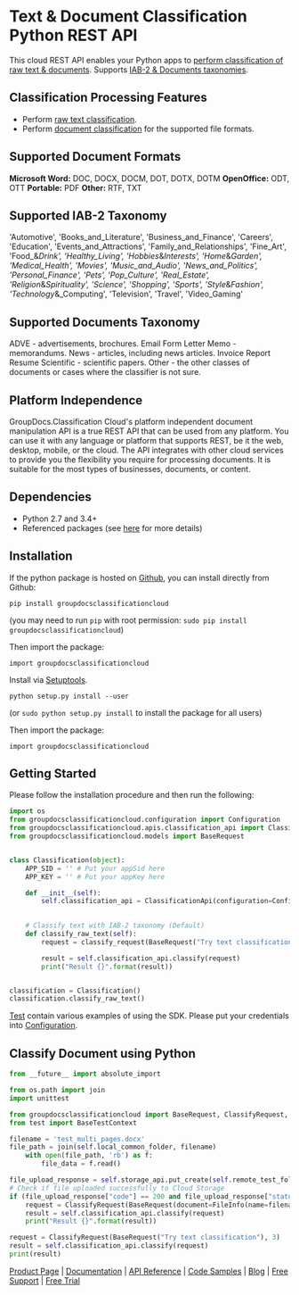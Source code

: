 # Text & Document Classification Python REST API

This cloud REST API enables your Python apps to [perform classification of raw text & documents](https://products.groupdocs.cloud/classification/python). Supports [IAB-2 & Documents taxonomies](https://wiki.groupdocs.cloud/classificationcloud/developer-guide/common-resources/taxonomy/).

## Classification Processing Features

- Perform [raw text classification](https://wiki.groupdocs.cloud/classificationcloud/developer-guide/raw-text-classification/).
- Perform [document classification](https://wiki.groupdocs.cloud/classificationcloud/developer-guide/documents-classification/) for the supported file formats.

## Supported Document Formats

**Microsoft Word:** DOC, DOCX, DOCM, DOT, DOTX, DOTM
**OpenOffice:** ODT, OTT
**Portable:** PDF
**Other:** RTF, TXT

## Supported IAB-2 Taxonomy

'Automotive',
'Books_and_Literature',
'Business_and_Finance',
'Careers',
'Education',
'Events_and_Attractions',
'Family_and_Relationships',
'Fine_Art',
'Food_&_Drink',
'Healthy_Living',
'Hobbies_&_Interests',
'Home_&_Garden',
'Medical_Health',
'Movies',
'Music_and_Audio',
'News_and_Politics',
'Personal_Finance',
'Pets',
'Pop_Culture',
'Real_Estate',
'Religion_&_Spirituality',
'Science',
'Shopping',
'Sports',
'Style_&_Fashion',
'Technology_&_Computing',
'Television',
'Travel',
'Video_Gaming'

## Supported Documents Taxonomy

ADVE - advertisements, brochures.
Email
Form
Letter
Memo - memorandums.
News - articles, including news articles.
Invoice
Report
Resume
Scientific - scientific papers.
Other - the other classes of documents or cases where the classifier is not sure.

## Platform Independence

GroupDocs.Classification Cloud's platform independent document manipulation API is a true REST API that can be used from any platform. You can use it with any language or platform that supports REST, be it the web, desktop, mobile, or the cloud. The API integrates with other cloud services to provide you the flexibility you require for processing documents. It is suitable for the most types of businesses, documents, or content.

## Dependencies

- Python 2.7 and 3.4+
- Referenced packages (see [here](https://github.com/groupdocs-classification-cloud/groupdocs-classification-cloud-python/blob/master/setup.py) for more details)

## Installation

If the python package is hosted on [Github](https://github.com/groupdocs-classification-cloud/groupdocs-classification-cloud-python), you can install directly from Github:

`pip install groupdocsclassificationcloud`

(you may need to run `pip` with root permission: `sudo pip install groupdocsclassificationcloud`)

Then import the package:

`import groupdocsclassificationcloud`

Install via [Setuptools](http://pypi.python.org/pypi/setuptools).

`python setup.py install --user`

(or `sudo python setup.py install` to install the package for all users)

Then import the package:

`import groupdocsclassificationcloud`

## Getting Started

Please follow the installation procedure and then run the following:

```python
import os
from groupdocsclassificationcloud.configuration import Configuration
from groupdocsclassificationcloud.apis.classification_api import ClassificationApi, classify_request
from groupdocsclassificationcloud.models import BaseRequest


class Classification(object):
    APP_SID = '' # Put your appSid here
    APP_KEY = '' # Put your appKey here

    def __init__(self):
        self.classification_api = ClassificationApi(configuration=Configuration(Classification.APP_SID,
                                                                                Classification.APP_KEY))

    # Classify text with IAB-2 taxonomy (Default)
    def classify_raw_text(self):
        request = classify_request(BaseRequest("Try text classification"))

        result = self.classification_api.classify(request)
        print("Result {}".format(result))


classification = Classification()
classification.classify_raw_text()
```

[Test](https://github.com/groupdocs-classification-cloud/groupdocs-classification-cloud-python/blob/master/test) contain various examples of using the SDK. Please put your credentials into [Configuration](https://github.com/groupdocs-classification-cloud/groupdocs-classification-cloud-python/blob/master/groupdocsclassificationcloud/configuration.py).

## Classify Document using Python

```python
from __future__ import absolute_import

from os.path import join
import unittest

from groupdocsclassificationcloud import BaseRequest, ClassifyRequest, FileInfo
from test import BaseTestContext

filename = 'test_multi_pages.docx'
file_path = join(self.local_common_folder, filename)
    with open(file_path, 'rb') as f:
        file_data = f.read()

file_upload_response = self.storage_api.put_create(self.remote_test_folder + '/' + filename, file_data)
# Check if file uploaded successfully to Cloud Storage
if (file_upload_response["code"] == 200 and file_upload_response["status"] == "OK"):
    request = ClassifyRequest(BaseRequest(document=FileInfo(name=filename, folder=self.remote_test_folder)))
    result = self.classification_api.classify(request)
    print("Result {}".format(result))

request = ClassifyRequest(BaseRequest("Try text classification"), 3)
result = self.classification_api.classify(request)
print(result)
```

[Product Page](https://products.groupdocs.cloud/classification/python) | [Documentation](https://wiki.groupdocs.cloud/classificationcloud/) | [API Reference](https://apireference.groupdocs.cloud/classification/) | [Code Samples](https://github.com/groupdocs-classification-cloud/groupdocs-classification-cloud-python) | [Blog](https://blog.groupdocs.cloud/category/classification/) | [Free Support](https://forum.groupdocs.cloud/c/classification) | [Free Trial](https://dashboard.groupdocs.cloud/#/apps)
